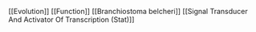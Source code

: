 [[Evolution]]
[[Function]]
[[Branchiostoma belcheri]]
[[Signal Transducer And Activator Of Transcription (Stat)]]
